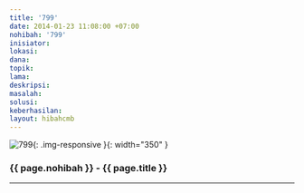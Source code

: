 ```yaml
---
title: '799'
date: 2014-01-23 11:08:00 +07:00
nohibah: '799'
inisiator: 
lokasi: 
dana: 
topik: 
lama: 
deskripsi: 
masalah: 
solusi: 
keberhasilan: 
layout: hibahcmb
---
```


![799](/static/img/hibahcmb/799.png){: .img-responsive }{: width="350" }

### {{ page.nohibah }} - {{ page.title }}

---
